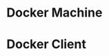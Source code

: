# Docker Machine
<!-- Commands (DM = docker-machine)
$ docker-machine ls				→ list docker mach
$ docker-machine start [machine name]
$ docker-machine env [machine name] 	→ change env vars
$ docker-machine ip				→ ip address of mach
$ docker-machine				→ list all commands
Run above commands from Docker QuickStart Terminal
Different than standard terminal
Test with any docker client command (ie, $ docker ps )
If doesn’t work, see link below (Docker issue w/iTerm2)
Problem with Docker & iTerm2.  Easy fix in link below (modify Docker Quickstart Terminal.app/Contents/Resources/Scripts/iterm.scpt)
See https://gitlab.com/gnachman/iterm2/issues/4287
Even w/above, may want to hook “normal” terminal to docker machine.  Follow steps below to do this.
Test w/ $ docker ps (as above). If err, steps below
$ docker-machine env [machine name]   
must include name, even if for default machine
Returns the following.  NOTE blue font
export DOCKER_TLS_VERIFY="1"
export DOCKER_HOST="tcp://192.168.99.100:2376"
export DOCKER_CERT_PATH="/Users/dougwells/.docker/machine/machines/default"
export DOCKER_MACHINE_NAME="default"
Run this command to configure your shell:
eval $(docker-machine env default)

Run blue font command above to configure shell
$ eval $(docker-machine env default) 1
Now test $ docker ps
Should work -->


# Docker Client
